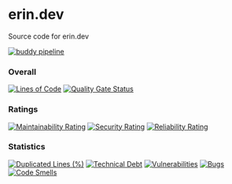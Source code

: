 # erin.dev
Source code for erin.dev

[![buddy pipeline](https://app.buddy.works/erinmorelli/erin-dev/pipelines/pipeline/470940/badge.svg?token=9f7557e2ab6a348bc89768419d2f5f8da7bc8126a48c07be7b0af5259eb42ee3 "buddy pipeline")](https://app.buddy.works/erinmorelli/erin-dev/pipelines/pipeline/470940)

### Overall

[![Lines of Code](https://sonarcloud.io/api/project_badges/measure?project=ErinMorelli_erin.dev&metric=ncloc)](https://sonarcloud.io/summary/new_code?id=ErinMorelli_erin.dev) [![Quality Gate Status](https://sonarcloud.io/api/project_badges/measure?project=ErinMorelli_erin.dev&metric=alert_status)](https://sonarcloud.io/summary/new_code?id=ErinMorelli_erin.dev) 

### Ratings

[![Maintainability Rating](https://sonarcloud.io/api/project_badges/measure?project=ErinMorelli_erin.dev&metric=sqale_rating)](https://sonarcloud.io/summary/new_code?id=ErinMorelli_erin.dev) [![Security Rating](https://sonarcloud.io/api/project_badges/measure?project=ErinMorelli_erin.dev&metric=security_rating)](https://sonarcloud.io/summary/new_code?id=ErinMorelli_erin.dev) [![Reliability Rating](https://sonarcloud.io/api/project_badges/measure?project=ErinMorelli_erin.dev&metric=reliability_rating)](https://sonarcloud.io/summary/new_code?id=ErinMorelli_erin.dev) 

### Statistics

[![Duplicated Lines (%)](https://sonarcloud.io/api/project_badges/measure?project=ErinMorelli_erin.dev&metric=duplicated_lines_density)](https://sonarcloud.io/summary/new_code?id=ErinMorelli_erin.dev) [![Technical Debt](https://sonarcloud.io/api/project_badges/measure?project=ErinMorelli_erin.dev&metric=sqale_index)](https://sonarcloud.io/summary/new_code?id=ErinMorelli_erin.dev) [![Vulnerabilities](https://sonarcloud.io/api/project_badges/measure?project=ErinMorelli_erin.dev&metric=vulnerabilities)](https://sonarcloud.io/summary/new_code?id=ErinMorelli_erin.dev) [![Bugs](https://sonarcloud.io/api/project_badges/measure?project=ErinMorelli_erin.dev&metric=bugs)](https://sonarcloud.io/summary/new_code?id=ErinMorelli_erin.dev) [![Code Smells](https://sonarcloud.io/api/project_badges/measure?project=ErinMorelli_erin.dev&metric=code_smells)](https://sonarcloud.io/summary/new_code?id=ErinMorelli_erin.dev)

